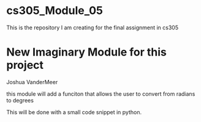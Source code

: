 # cs305_Module_05
This is the repository I am creating for the final assignment in cs305



# New Imaginary Module for this project
Joshua VanderMeer

this module will add a funciton that allows the user to convert from radians to degrees 

This will be done with a small code snippet in python.
